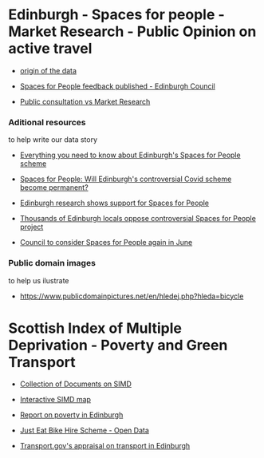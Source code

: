# Edinburgh - Spaces for people - Market Research - Public Opinion on active travel

* [origin of the data](http://www.spokes.org.uk/documents/members-campaigning/edinburgh/edinburgh-covid-schemes/)

* [Spaces for People feedback published - Edinburgh Council](https://www.edinburgh.gov.uk/news/article/13218/spaces-for-people-feedback-published)

* [Public consultation vs Market Research](https://www.edinburgh.gov.uk/spaces-people-1/spaces-people-moving-forward-1/2?documentId=13143&categoryId=20299)

### Aditional resources
to help write our data story

* [Everything you need to know about Edinburgh's Spaces for People scheme](https://www.edinburghlive.co.uk/news/edinburgh-news/everything-you-need-know-edinburghs-20839353)

* [Spaces for People: Will Edinburgh's controversial Covid scheme become permanent?](https://www.edinburghnews.scotsman.com/news/politics/council/spaces-for-people-will-edinburghs-controversial-covid-scheme-become-permanent-3258976)

* [Edinburgh research shows support for Spaces for People](https://www.transportxtra.com/publications/local-transport-today/news/69205/edinburgh-research-shows-support-for-spaces-for-people/)

* [Thousands of Edinburgh locals oppose controversial Spaces for People project](https://www.heraldscotland.com/news/19345936.thousands-edinburgh-locals-oppose-controversial-spaces-people-project/)

* [Council to consider Spaces for People again in June](https://theedinburghreporter.co.uk/2021/06/council-to-consider-spaces-for-people-again-in-june/)

### Public domain images
to help us ilustrate

* https://www.publicdomainpictures.net/en/hledej.php?hleda=bicycle

# Scottish Index of Multiple Deprivation - Poverty and Green Transport

* [Collection of Documents on SIMD](https://www.gov.scot/collections/scottish-index-of-multiple-deprivation-2020/?utm_source=redirect&utm_medium=shorturl&utm_campaign=simd)

* [Interactive SIMD map](https://simd.scot/#/simd2020/BTTTFTT/9/-4.0000/55.9000/)

* [Report on poverty in Edinburgh](https://www.povertyalliance.org/wp-content/uploads/2020/09/Edinburgh-Poverty-Commission-Survey-Report-Part-1-attitudinal-survey.pdf)

* [Just Eat Bike Hire Scheme - Open Data](https://edinburghcyclehire.com/open-data)

* [Transport.gov's appraisal on transport in Edinburgh](https://www.transport.gov.scot/media/49083/initial-appraisal-case-for-change-edinburgh-and-south-east-scotland-region-report.pdf)

